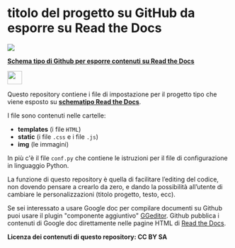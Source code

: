 # titolo del progetto su GitHub da esporre su Read the Docs

<p><img src="https://raw.githubusercontent.com/cirospat/rtd-schematipo/master/static/help.jpg"></p>

[**Schema tipo di Github per esporre contenuti su Read the Docs**](https://schema-tipo.readthedocs.io)  
<p><img class="imageLeft" style="width: 33px; height: 30px;" src="https://raw.githubusercontent.com/cirospat/rtd-schematipo/master/static/robin_batman.PNG"></p>

Questo repository contiene i file di impostazione per il progetto tipo che viene esposto su [**schematipo Read the Docs**](https://schema-tipo.readthedocs.io).

I file sono contenuti nelle cartelle:

- **templates** (i file `HTML`)
- **static** (i file `.css` e i file `.js`)
- **img** (le immagini)

In più c'è il file `conf.py` che contiene le istruzioni per il file di configurazione in linguaggio Python.

La funzione di questo repository è quella di facilitare l’editing del codice, non dovendo pensare a crearlo da zero, e dando la possibilità all’utente di cambiare le personalizzazioni (titolo progetto, testo, ecc).

Se sei interessato a usare Google doc per compilare documenti su Github puoi usare il plugin "componente aggiuntivo" [GGeditor](http://googledocs.readthedocs.io). Github pubblica i contenuti di Google doc direttamente nelle pagine HTML di [Read the Docs](https://readthedocs.org/).

**Licenza dei contenuti di questo repository: CC BY SA**
